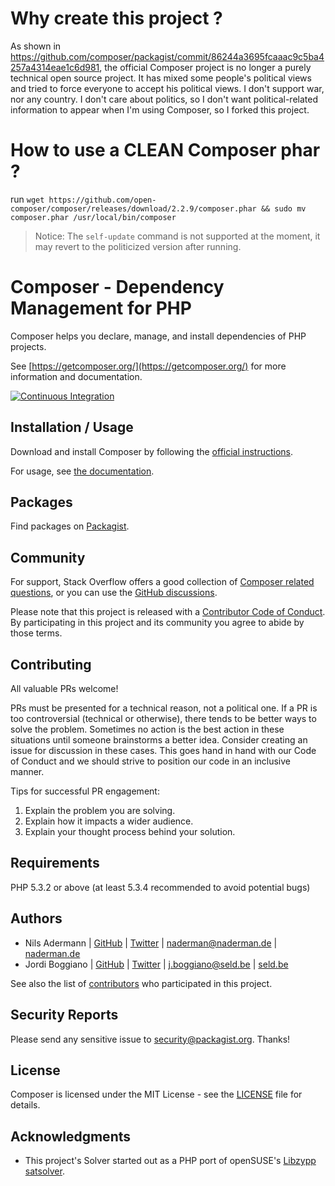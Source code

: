 # Why create this project ?

As shown in https://github.com/composer/packagist/commit/86244a3695fcaaac9c5ba4257a4314eae1c6d981, the official Composer project is no longer a purely technical open source project. It has mixed some people's political views and tried to force everyone to accept his political views. I don't support war, nor any country. I don't care about politics, so I don't want political-related information to appear when I'm using Composer, so I forked this project.

# How to use a CLEAN Composer phar ?

run `wget https://github.com/open-composer/composer/releases/download/2.2.9/composer.phar && sudo mv composer.phar /usr/local/bin/composer`

> Notice: The `self-update` command is not supported at the moment, it may revert to the politicized version after running.

Composer - Dependency Management for PHP
========================================

Composer helps you declare, manage, and install dependencies of PHP projects.

See [https://getcomposer.org/](https://getcomposer.org/) for more information and documentation.

[![Continuous Integration](https://github.com/composer/composer/workflows/Continuous%20Integration/badge.svg?branch=main)](https://github.com/composer/composer/actions)

Installation / Usage
--------------------

Download and install Composer by following the [official instructions](https://getcomposer.org/download/).

For usage, see [the documentation](https://getcomposer.org/doc/).

Packages
--------

Find packages on [Packagist](https://packagist.org).

Community
---------

For support, Stack Overflow offers a good collection of
[Composer related questions](https://stackoverflow.com/questions/tagged/composer-php), or you can use the [GitHub discussions](https://github.com/composer/composer/discussions).

Please note that this project is released with a
[Contributor Code of Conduct](https://www.contributor-covenant.org/version/1/4/code-of-conduct/).
By participating in this project and its community you agree to abide by those terms.

Contributing
------------

All valuable PRs welcome!

PRs must be presented for a technical reason, not a political one. If
a PR is too controversial (technical or otherwise), there tends to be better ways to solve the problem.
Sometimes no action is the best action in these situations until someone brainstorms a better idea. Consider
creating an issue for discussion in these cases. This goes hand in hand with our Code of Conduct
and we should strive to position our code in an inclusive manner.

Tips for successful PR engagement:
1. Explain the problem you are solving.
2. Explain how it impacts a wider audience.
3. Explain your thought process behind your solution.

Requirements
------------

PHP 5.3.2 or above (at least 5.3.4 recommended to avoid potential bugs)

Authors
-------

- Nils Adermann  | [GitHub](https://github.com/naderman)  | [Twitter](https://twitter.com/naderman) | <naderman@naderman.de> | [naderman.de](https://naderman.de)
- Jordi Boggiano | [GitHub](https://github.com/Seldaek) | [Twitter](https://twitter.com/seldaek) | <j.boggiano@seld.be> | [seld.be](https://seld.be)

See also the list of [contributors](https://github.com/composer/composer/contributors) who participated in this project.

Security Reports
----------------

Please send any sensitive issue to [security@packagist.org](mailto:security@packagist.org). Thanks!

License
-------

Composer is licensed under the MIT License - see the [LICENSE](LICENSE) file for details.

Acknowledgments
---------------

- This project's Solver started out as a PHP port of openSUSE's
  [Libzypp satsolver](https://en.opensuse.org/openSUSE:Libzypp_satsolver).
